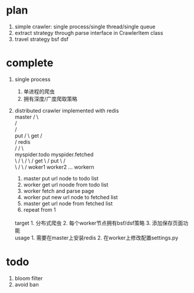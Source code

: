 plan
====
1. simple crawler: single process/single thread/single queue
2. extract strategy through parse interface in CrawlerItem class
3. travel strategy bsf dsf

complete
=========
1. single process
   1. 单进程的爬虫
   2. 拥有深度/广度爬取策略

2. distributed crawler implemented with redis
    <br>
                            master 
                            /     \              
                           /       \
                          /         \
                     put /           \  get
                        /             \
                       /    redis      \
                      /     /   \       \
                myspider.todo    myspider.fetched   
                     \                  / 
                      \                /
                       \              /
                    get \            / put
                         \          /  
                          \        /
                           \      /
                            woker1 worker2 ... workern

    1. master put url node to todo list
    2. worker get url noode from todo list
    3. worker fetch and parse page
    4. worker put new url node to fetched list
    5. master get url node from fetched list 
    6. repeat from 1

    <br>
    target
    1. 分布式爬虫
    2. 每个worker节点拥有bsf/dsf策略
    3. 添加保存页面功能
    <br>
    usage
    1. 需要在master上安装redis
    2. 在worker上修改配置settings.py

todo
====
1. bloom filter
2. avoid ban
